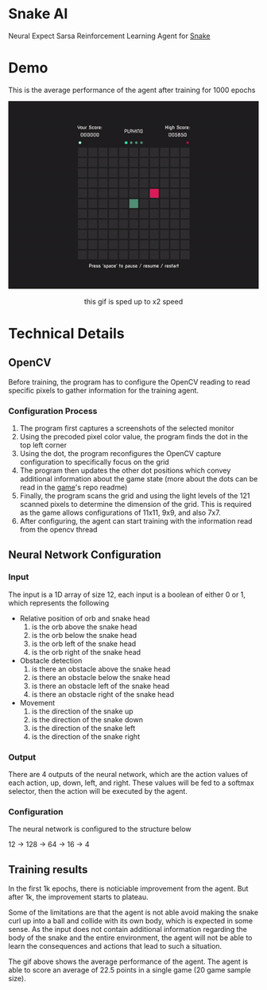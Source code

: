 # Snake AI

Neural Expect Sarsa Reinforcement Learning Agent for <a href='https://github.com/lochungtin/snake'>Snake</a>

# Demo

This is the average performance of the agent after training for 1000 epochs

<p align='center'>
    <img src='./img/demo.gif'>
</p>
<p align='center'>
    this gif is sped up to x2 speed
</p>

# Technical Details

## OpenCV

Before training, the program has to configure the OpenCV reading to read specific pixels to gather information for the training agent.

### Configuration Process

1. The program first captures a screenshots of the selected monitor
2. Using the precoded pixel color value, the program finds the dot in the top left corner
3. Using the dot, the program reconfigures the OpenCV capture configuration to specifically focus on the grid
4. The program then updates the other dot positions which convey additional information about the game state (more about the dots can be read in the <a href='https://github.com/lochungtin/snake'>game</a>'s repo readme)
5. Finally, the program scans the grid and using the light levels of the 121 scanned pixels to determine the dimension of the grid. This is required as the game allows configurations of 11x11, 9x9, and also 7x7.
6. After configuring, the agent can start training with the information read from the opencv thread

## Neural Network Configuration

### Input

The input is a 1D array of size 12, each input is a boolean of either 0 or 1, which represents the following

- Relative position of orb and snake head
  1. is the orb above the snake head
  2. is the orb below the snake head
  3. is the orb left of the snake head
  4. is the orb right of the snake head
- Obstacle detection
  1. is there an obstacle above the snake head
  2. is there an obstacle below the snake head
  3. is there an obstacle left of the snake head
  4. is there an obstacle right of the snake head
- Movement
  1. is the direction of the snake up
  2. is the direction of the snake down
  3. is the direction of the snake left
  4. is the direction of the snake right

### Output

There are 4 outputs of the neural network, which are the action values of each action, up, down, left, and right. These values will be fed to a softmax selector, then the action will be executed by the agent.

### Configuration

The neural network is configured to the structure below

12 -> 128 -> 64 -> 16 -> 4

## Training results

In the first 1k epochs, there is noticiable improvement from the agent. But after 1k, the improvement starts to plateau.

Some of the limitations are that the agent is not able avoid making the snake curl up into a ball and collide with its own body, which is expected in some sense. As the input does not contain additional information regarding the body of the snake and the entire environment, the agent will not be able to learn the consequences and actions that lead to such a situation.

The gif above shows the average performance of the agent. The agent is able to score an average of 22.5 points in a single game (20 game sample size).
